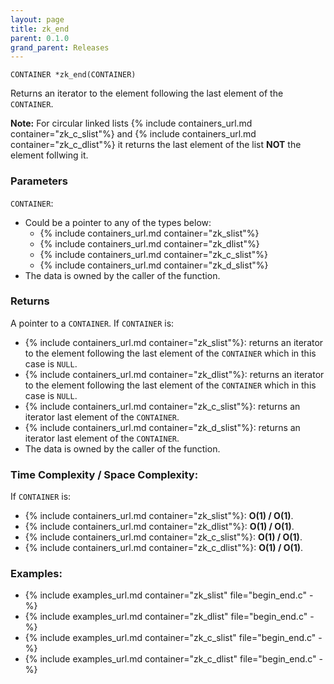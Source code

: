 ```yaml
---
layout: page
title: zk_end
parent: 0.1.0
grand_parent: Releases
---
```


```
CONTAINER *zk_end(CONTAINER)
```

Returns an iterator to the element following the last element of the `CONTAINER`.

**Note:** For circular linked lists {% include containers_url.md container="zk_c_slist"%} and {% include containers_url.md container="zk_c_dlist"%} it returns the last element of the list **NOT** the element follwing it.

### Parameters

`CONTAINER`:
- Could be a pointer to any of the types below:
  - {% include containers_url.md container="zk_slist"%}
  - {% include containers_url.md container="zk_dlist"%}
  - {% include containers_url.md container="zk_c_slist"%}
  - {% include containers_url.md container="zk_d_slist"%}
- The data is owned by the caller of the function.

### Returns
A pointer to a `CONTAINER`. If `CONTAINER` is:
- {% include containers_url.md container="zk_slist"%}: returns an iterator to the element following the last element of the `CONTAINER` which in this case is `NULL`.
- {% include containers_url.md container="zk_dlist"%}: returns an iterator to the element following the last element of the `CONTAINER` which in this case is `NULL`.
- {% include containers_url.md container="zk_c_slist"%}: returns an iterator last element of the `CONTAINER`.
- {% include containers_url.md container="zk_d_slist"%}: returns an iterator last element of the `CONTAINER`.
- The data is owned by the caller of the function.

### Time Complexity / Space Complexity:
If `CONTAINER` is:
- {% include containers_url.md container="zk_slist"%}: **O(1) / O(1)**.
- {% include containers_url.md container="zk_dlist"%}: **O(1) / O(1)**.
- {% include containers_url.md container="zk_c_slist"%}: **O(1) / O(1)**.
- {% include containers_url.md container="zk_c_dlist"%}: **O(1) / O(1)**.

### Examples:
- {% include examples_url.md container="zk_slist" file="begin_end.c" -%}
- {% include examples_url.md container="zk_dlist" file="begin_end.c" -%}
- {% include examples_url.md container="zk_c_slist" file="begin_end.c" -%}
- {% include examples_url.md container="zk_c_dlist" file="begin_end.c" -%}


